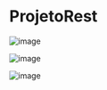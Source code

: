 # ProjetoRest


![image](https://github.com/Fredon1301/ProjetoRest/assets/109442178/07adc194-d827-41c1-b3e7-4212d6daa4c4)


![image](https://github.com/Fredon1301/ProjetoRest/assets/109442178/fc249dd8-abdc-448f-8cd0-670183e172e3)

![image](https://github.com/Fredon1301/ProjetoRest/assets/109442178/d9b69156-60cb-4af0-8f6e-083a32726e0c)
